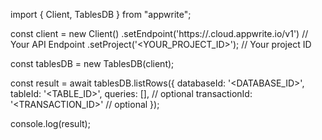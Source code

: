 import { Client, TablesDB } from "appwrite";

const client = new Client()
    .setEndpoint('https://<REGION>.cloud.appwrite.io/v1') // Your API Endpoint
    .setProject('<YOUR_PROJECT_ID>'); // Your project ID

const tablesDB = new TablesDB(client);

const result = await tablesDB.listRows({
    databaseId: '<DATABASE_ID>',
    tableId: '<TABLE_ID>',
    queries: [], // optional
    transactionId: '<TRANSACTION_ID>' // optional
});

console.log(result);
